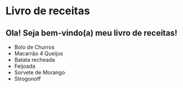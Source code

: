 # Livro de receitas

## Ola! Seja bem-vindo(a) meu livro de receitas!
 - Bolo de Churros
 - Macarrão 4 Queijos
 - Batata recheada 
 - Feijoada
 - Sorvete de Morango
 - Strogonoff
